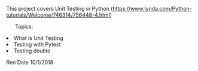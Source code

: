 This project covers Unit Testing in Python (https://www.lynda.com/Python-tutorials/Welcome/746314/756448-4.html)

<ul>Topics:</ul>
<li>What is Unit Testing</li>
<li>Testing with Pytest</li>
<li>Testing double</li>

Ren
Date 10/1/2018
